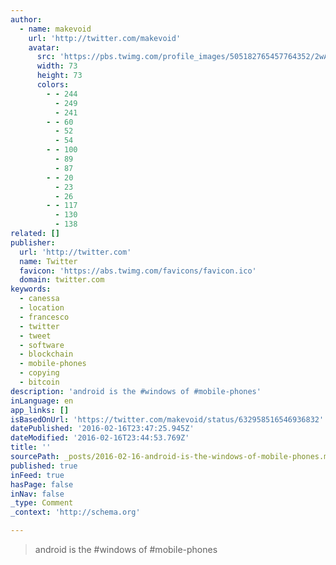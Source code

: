 ```yaml
---
author:
  - name: makevoid
    url: 'http://twitter.com/makevoid'
    avatar:
      src: 'https://pbs.twimg.com/profile_images/505182765457764352/2wAnUl4N_bigger.jpeg'
      width: 73
      height: 73
      colors:
        - - 244
          - 249
          - 241
        - - 60
          - 52
          - 54
        - - 100
          - 89
          - 87
        - - 20
          - 23
          - 26
        - - 117
          - 130
          - 138
related: []
publisher:
  url: 'http://twitter.com'
  name: Twitter
  favicon: 'https://abs.twimg.com/favicons/favicon.ico'
  domain: twitter.com
keywords:
  - canessa
  - location
  - francesco
  - twitter
  - tweet
  - software
  - blockchain
  - mobile-phones
  - copying
  - bitcoin
description: 'android is the #windows of #mobile-phones'
inLanguage: en
app_links: []
isBasedOnUrl: 'https://twitter.com/makevoid/status/632958516546936832'
datePublished: '2016-02-16T23:47:25.945Z'
dateModified: '2016-02-16T23:44:53.769Z'
title: ''
sourcePath: _posts/2016-02-16-android-is-the-windows-of-mobile-phones.md
published: true
inFeed: true
hasPage: false
inNav: false
_type: Comment
_context: 'http://schema.org'

---
```

> android is the &num;windows of &num;mobile-phones